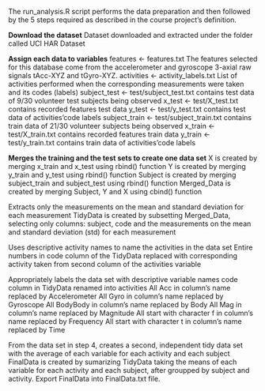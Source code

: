 The run_analysis.R script performs the data preparation and then followed by the 5 steps required as described in the course project’s definition.

**Download the dataset**
Dataset downloaded and extracted under the folder called UCI HAR Dataset

**Assign each data to variables**
features <- features.txt 
The features selected for this database come from the accelerometer and gyroscope 3-axial raw signals tAcc-XYZ and tGyro-XYZ.
activities <- activity_labels.txt
List of activities performed when the corresponding measurements were taken and its codes (labels)
subject_test <- test/subject_test.txt 
contains test data of 9/30 volunteer test subjects being observed
x_test <- test/X_test.txt 
contains recorded features test data
y_test <- test/y_test.txt 
contains test data of activities’code labels
subject_train <- test/subject_train.txt
contains train data of 21/30 volunteer subjects being observed
x_train <- test/X_train.txt 
contains recorded features train data
y_train <- test/y_train.txt
contains train data of activities’code labels


**Merges the training and the test sets to create one data set**
X  is created by merging x_train and x_test using rbind() function
Y  is created by merging y_train and y_test using rbind() function
Subject is created by merging subject_train and subject_test using rbind() function
Merged_Data is created by merging Subject, Y and X using cbind() function

Extracts only the measurements on the mean and standard deviation for each measurement
TidyData is created by subsetting Merged_Data, selecting only columns: subject, code and the measurements on the mean and standard deviation (std) for each measurement

Uses descriptive activity names to name the activities in the data set
Entire numbers in code column of the TidyData replaced with corresponding activity taken from second column of the activities variable

Appropriately labels the data set with descriptive variable names
code column in TidyData renamed into activities
All Acc in column’s name replaced by Accelerometer
All Gyro in column’s name replaced by Gyroscope
All BodyBody in column’s name replaced by Body
All Mag in column’s name replaced by Magnitude
All start with character f in column’s name replaced by Frequency
All start with character t in column’s name replaced by Time

From the data set in step 4, creates a second, independent tidy data set with the average of each variable for each activity and each subject
FinalData is created by sumarizing TidyData taking the means of each variable for each activity and each subject, after groupped by subject and activity.
Export FinalData into FinalData.txt file.
